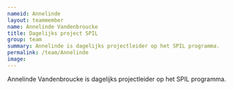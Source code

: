 ```yaml
---
nameid: Annelinde
layout: teammember
name: Annelinde Vandenbroucke
title: Dagelijks project SPIL
group: team
summary: Annelinde is dagelijks projectleider op het SPIL programma.
permalink: /team/Annelinde
image:
---
```


Annelinde Vandenbroucke is dagelijks projectleider op het SPIL programma.

<br>


